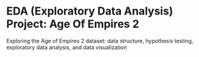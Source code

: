# EDA (Exploratory Data Analysis) Project: Age Of Empires 2 
Exploring the Age of Empires 2 dataset: data structure, hypothesis testing, exploratory data analysis, and data visualization
